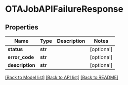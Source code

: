 # OTAJobAPIFailureResponse

## Properties
Name | Type | Description | Notes
------------ | ------------- | ------------- | -------------
**status** | **str** |  | [optional] 
**error_code** | **str** |  | [optional] 
**description** | **str** |  | [optional] 

[[Back to Model list]](../README.md#documentation-for-models) [[Back to API list]](../README.md#documentation-for-api-endpoints) [[Back to README]](../README.md)

